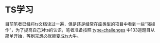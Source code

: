 # TS学习

目前笔者已经将ts文档读过一遍，但是还是经常在库类型的项目中看到一些“骚操作”，为了提高自己对ts的认识，笔者准备按照 [type-challenges](https://github.com/type-challenges/type-challenges) 中133道题目从简单开始，等刷完想必就能变成ts大牛。